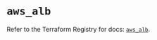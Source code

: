 # `aws_alb`

Refer to the Terraform Registry for docs: [`aws_alb`](https://registry.terraform.io/providers/hashicorp/aws/5.63.1/docs/resources/alb).
